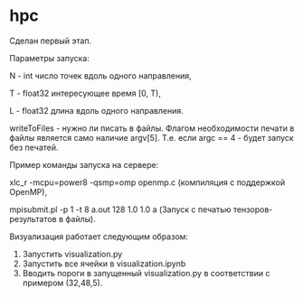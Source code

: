# hpc

Сделан первый этап.

Параметры запуска:

N - int число точек вдоль одного направления,

T - float32 интересующее время [0, T),

L - float32 длина вдоль одного направления.

writeToFiles - нужно ли писать в файлы. Флагом необходимости печати в файлы является само наличие argv[5]. Т.е. если argc == 4 - будет запуск без печатей.

Пример команды запуска на сервере:

xlc_r -mcpu=power8 -qsmp=omp openmp.c (компиляция с поддержкой OpenMP),

mpisubmit.pl -p 1 -t 8 a.out 128 1.0 1.0 a (Запуск с печатью тензоров-результатов в файлы).

Визуализация работает следующим образом:

1) Запустить visualization.py
2) Запустить все ячейки в visualization.ipynb
3) Вводить пороги в запущенный visualization.py в соответствии с примером (32,48,5).
